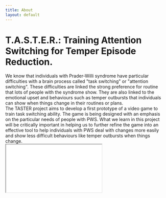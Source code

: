 ```yaml
---
title: About
layout: default
---
```

<div align="left">
<p><h1>T.A.S.T.E.R.: Training Attention Switching for Temper Episode Reduction.</h1></p>
We know that individuals with Prader-Willi syndrome have particular difficulties with a brain process called "task switching" or "attention switching". These difficulties are linked the strong preference for routine that lots of people with the syndrome show. They are also linked to the emotional upset and behaviours such as temper outbursts that individuals can show when things change in their routines or plans.<br>
The TASTER project aims to develop a first prototype of a video game to train task switching ability. The game is being designed with an emphasis on the particular needs of people with PWS. What we learn in this project will be critically important in helping us to further refine the game into an effective tool to help individuals with PWS deal with changes more easily and show less difficult behaviours like temper outbursts when things change.
</div>
<div class="container" style="max-width: 700px; height: auto;"
<!-- 4:3 aspect ratio -->
<div class="embed-responsive embed-responsive-4by3">
  <iframe class="embed-responsive-item" src="//www.youtube.com/embed/oRjY2XGacNA"></iframe>
</div>
</div>
